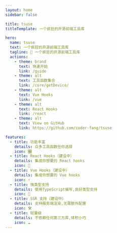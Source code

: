 ```yaml
---
layout: home
sidebar: false

title: tsuse
titleTemplate: 一个疯狂的开源前端工具库

hero:
  name: tsuse
  text: 一个疯狂的开源前端工具库
  tagline: 🎉 一个疯狂的开源前端工具库
  actions:
    - theme: brand
      text: 快速开始
      link: /guide
    - theme: alt
      text: 工具函数集合
      link: /core/getDevice/
    - theme: alt
      text: Vue Hooks
      link: /vue
    - theme: alt
      text: React Hooks
      link: /react
    - theme: alt
      text: View on GitHub
      link: https://github.com/coder-fang/tsuse

features:
  - title: 功能丰富
    details: 众多工具函数任你选择
    icon: 🎛
  - title: React Hooks（建设中）
    details: 集成你想要的 React hooks
    icon: 🚀
  - title: Vue Hooks（建设中）
    details: 集成你想要的 Vue hooks
    icon: ⚡
  - title: 强类型支持
    details: 使用TypeScript编写,良好类型支持
    icon: 🦾
  - title: SSR 支持（建设中）
    details: 支持服务端渲染,无需额外配置
    icon: 🛠
  - title: 轻量级
    details: 不依赖任何第三方库,体积小巧
    icon: ☁️
---
```

